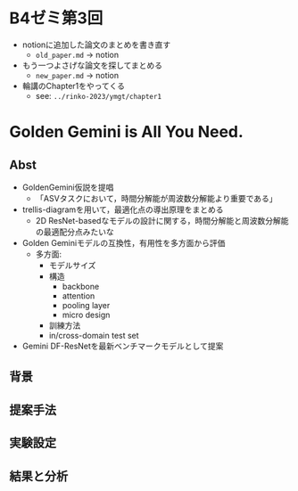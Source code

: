 
# B4ゼミ第3回
  - notionに追加した論文のまとめを書き直す
    - `old_paper.md` -> notion
  - もう一つよさげな論文を探してまとめる
    - `new_paper.md` -> notion
  - 輪講のChapter1をやってくる
    - see: `../rinko-2023/ymgt/chapter1`

# Golden Gemini is All You Need.

## Abst
- GoldenGemini仮説を提唱
  - 「ASVタスクにおいて，時間分解能が周波数分解能より重要である」
- trellis-diagramを用いて，最適化点の導出原理をまとめる
  - 2D  ResNet-basedなモデルの設計に関する，時間分解能と周波数分解能の最適配分点みたいな
- Golden Geminiモデルの互換性，有用性を多方面から評価
  - 多方面: 
    - モデルサイズ
    - 構造
      - backbone
      - attention
      - pooling layer
      - micro design
    - 訓練方法
    - in/cross-domain test set
- Gemini DF-ResNetを最新ベンチマークモデルとして提案
## 背景

## 提案手法

## 実験設定

## 結果と分析
